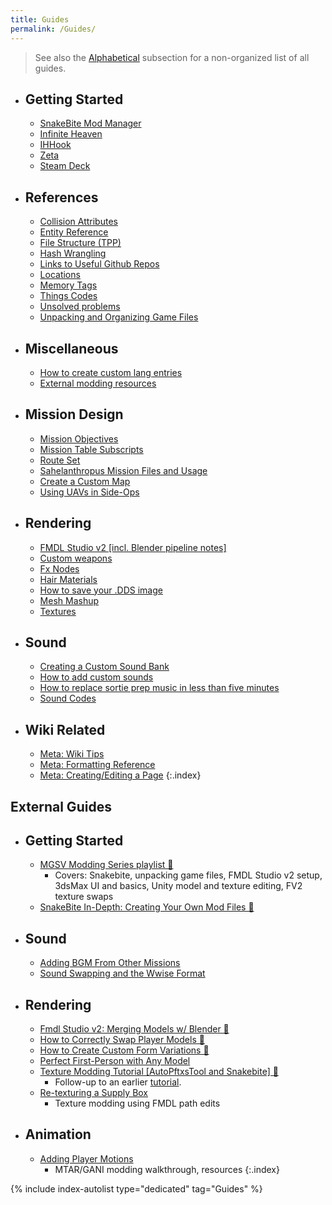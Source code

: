 ```yaml
---
title: Guides
permalink: /Guides/
---
```


> See also the [Alphabetical](#alphabetical) subsection for a non-organized list of all guides.

- ## Getting Started
    - [SnakeBite Mod Manager](/SnakeBite_Mod_Manager)
    - [Infinite Heaven](/Infinite_Heaven)
    - [IHHook](/IHHook)
    - [Zeta](/Zeta)
    - [Steam Deck](/Steam_Deck)
- ## References
    - [Collision Attributes](/Collision_Attributes)
    - [Entity Reference](/Entity_Reference)
    - [File Structure (TPP)](/File_Structure_(TPP))
    - [Hash Wrangling](/Hash_Wrangling)
    - [Links to Useful Github Repos](/Links_to_Useful_Github_Repos)
    - [Locations](/Locations)
    - [Memory Tags](/Memory_Tags)
    - [Things Codes](/Things_Codes)
    - [Unsolved problems](/Unsolved_problems)
    - [Unpacking and Organizing Game Files](/Unpacking_and_Organizing_Game_Files)
- ## Miscellaneous
    - [How to create custom lang entries](/How_to_create_custom_lang_entries)
    - [External modding resources](/External_modding_resources)
- ## Mission Design
    - [Mission Objectives](/Mission_Objectives)
    - [Mission Table Subscripts](/Mission_Table_Subscripts)
    - [Route Set](/Route_Set)
    - [Sahelanthropus Mission Files and Usage](/Sahelanthropus_Mission_Files_and_Usage)
    - [Create a Custom Map](/Create_a_Custom_Map)
    - [Using UAVs in Side-Ops](/Using_UAVs_in_Side_Ops)
- ## Rendering
    - [FMDL Studio v2 [incl. Blender pipeline notes]](/FMDL_Studio_V2)
    - [Custom weapons](/Custom_weapons)
    - [Fx Nodes](/Fx_Nodes)
    - [Hair Materials](/Hair_Materials)
    - [How to save your .DDS image](/How_to_save_your_.DDS_image)
    - [Mesh Mashup](/Mesh_Mashup)
    - [Textures](/Textures)
- ## Sound
    - [Creating a Custom Sound Bank](/Creating_a_Custom_Sound_Bank)
    - [How to add custom sounds](/How_to_add_custom_sounds)
    - [How to replace sortie prep music in less than five minutes](/How_to_replace_sortie_prep_music_in_less_than_five_minutes)
    - [Sound Codes](/Sound_Codes)
- ## Wiki Related
    - [Meta: Wiki Tips](/Meta-Wiki_Tips)
    - [Meta: Formatting Reference](/Meta-Formatting_Reference)
    - [Meta: Creating/Editing a Page](/Meta-Creating_Editing_a_Page)
{:.index}

## External Guides

- ## Getting Started
    - [MGSV Modding Series playlist 📼](https://www.youtube.com/playlist?list=PLvs_Pavo7cCXJoassPaeMKWE9R99M22Fz)
        - Covers: Snakebite, unpacking game files, FMDL Studio v2 setup, 3dsMax UI and basics, Unity model and texture editing, FV2 texture swaps
    - [SnakeBite In-Depth: Creating Your Own Mod Files 📼](https://www.youtube.com/watch?v=Wg0qM7Yh5fU)
- ## Sound
    - [Adding BGM From Other Missions](https://github.com/NasaNhak/git-tuppm-src/wiki/Guide:-Adding-BGM-From-Other-Missions)
    - [Sound Swapping and the Wwise Format](https://bobdoleowndu.github.io/mgsv/documentation/soundswapping.html)
- ## Rendering
    - [Fmdl Studio v2: Merging Models w/ Blender 📼](https://www.youtube.com/watch?v=0Z5Pt9EkUZM)
    - [How to Correctly Swap Player Models 📼](https://www.youtube.com/watch?v=tqgLYR1GRF8)
    - [How to Create Custom Form Variations 📼](https://www.youtube.com/watch?v=1oQ7V1-sUEQ)
    - [Perfect First-Person with Any Model](https://bobdoleowndu.github.io/mgsv/documentation/perfectfirstperson.html)
    - [Texture Modding Tutorial [AutoPftxsTool and Snakebite] 📼](https://www.youtube.com/watch?v=WJ_HVJA-Zu0)
        - Follow-up to an earlier [tutorial](https://youtu.be/dqK2rErPd0s).
    - [Re-texturing a Supply Box](https://github.com/chocmake/MGSV-Custom-Texture-Path-Hex-Replacer/wiki/Re%E2%80%90texturing-a-Supply-Box)
        - Texture modding using FMDL path edits
- ## Animation
    - [Adding Player Motions](https://chocmake.github.io/guides/mgsv-adding-player-motions/)
        - MTAR/GANI modding walkthrough, resources
{:.index}

{% include index-autolist type="dedicated" tag="Guides" %}